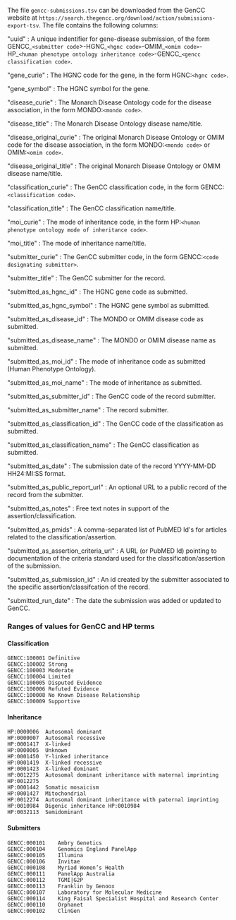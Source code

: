 The file `gencc-submissions.tsv` can be downloaded from the GenCC website at `https://search.thegencc.org/download/action/submissions-export-tsv`. The file contains the following columns:

"uuid"
: A unique indentifier for gene-disease submission, of the form GENCC_`<submitter code`>-HGNC_`<hgnc code>`-OMIM_`<omim code>`-HP_`<human phenotype ontology inheritance code>`-GENCC_`<gencc classification code>`.

"gene_curie"
: The HGNC code for the gene, in the form HGNC:`<hgnc code>`.

"gene_symbol"
: The HGNC symbol for the gene.

"disease_curie"
: The Monarch Disease Ontology code for the disease association, in the form MONDO:`<mondo code>`.

"disease_title"
: The Monarch Disease Ontology disease name/title.

"disease_original_curie"
: The original Monarch Disease Ontology or OMIM code for the disease association, in the form MONDO:`<mondo code>` or OMIM:`<omim code>`.

"disease_original_title"
: The original Monarch Disease Ontology or OMIM disease name/title.

"classification_curie"
: The GenCC classification code, in the form GENCC:`<classification code>`.

"classification_title"
: The GenCC classification name/title.

"moi_curie"
: The mode of inheritance code, in the form HP:`<human phenotype ontology mode of inheritance code>`.

"moi_title"
: The mode of inheritance name/title.

"submitter_curie"
: The GenCC submitter code, in the form GENCC:`<code designating submitter>`.

"submitter_title"
: The GenCC submitter for the record.

"submitted_as_hgnc_id"
: The HGNC gene code as submitted.

"submitted_as_hgnc_symbol"
: The HGNC gene symbol as submitted.

"submitted_as_disease_id"
: The MONDO or OMIM disease code as submitted.

"submitted_as_disease_name"
: The MONDO or OMIM disease name as submitted.

"submitted_as_moi_id"
: The mode of inheritance code as submitted (Human Phenotype Ontology).

"submitted_as_moi_name"
: The mode of inheritance as submitted.

"submitted_as_submitter_id"
: The GenCC code of the record submitter.

"submitted_as_submitter_name"
: The record submitter.

"submitted_as_classification_id"
: The GenCC code of the classification as submitted.

"submitted_as_classification_name"
: The GenCC classification as submitted.

"submitted_as_date"
: The submission date of the record YYYY-MM-DD HH24:MI:SS format.

"submitted_as_public_report_url"
: An optional URL to a public record of the record from the submitter.

"submitted_as_notes"
: Free text notes in support of the assertion/classification.

"submitted_as_pmids"
: A comma-separated list of PubMED Id's for articles related to the classification/assertion.

"submitted_as_assertion_criteria_url"
: A URL (or PubMED Id) pointing to documentation of the criteria standard used for the classification/assertion of the submission.

"submitted_as_submission_id"
: An id created by the submitter associated to the specific assertion/classifcation of the record.

"submitted_run_date"
: The date the submission was added or updated to GenCC.


### Ranges of values for GenCC and HP terms

#### Classification
```
GENCC:100001 Definitive
GENCC:100002 Strong
GENCC:100003 Moderate
GENCC:100004 Limited
GENCC:100005 Disputed Evidence
GENCC:100006 Refuted Evidence
GENCC:100008 No Known Disease Relationship
GENCC:100009 Supportive
```

#### Inheritance
```
HP:0000006	Autosomal dominant
HP:0000007	Autosomal recessive
HP:0001417	X-linked
HP:0000005	Unknown
HP:0001450	Y-linked inheritance
HP:0001419	X-linked recessive
HP:0001423	X-linked dominant
HP:0012275	Autosomal dominant inheritance with maternal imprinting HP:0012275
HP:0001442	Somatic mosaicism
HP:0001427	Mitochondrial
HP:0012274	Autosomal dominant inheritance with paternal imprinting
HP:0010984	Digenic inheritance HP:0010984
HP:0032113	Semidominant
```

#### Submitters
```
GENCC:000101	Ambry Genetics
GENCC:000104	Genomics England PanelApp
GENCC:000105	Illumina
GENCC:000106	Invitae
GENCC:000108	Myriad Women’s Health
GENCC:000111	PanelApp Australia
GENCC:000112	TGMI|G2P
GENCC:000113	Franklin by Genoox
GENCC:000107	Laboratory for Molecular Medicine
GENCC:000114	King Faisal Specialist Hospital and Research Center
GENCC:000110	Orphanet
GENCC:000102	ClinGen
```
